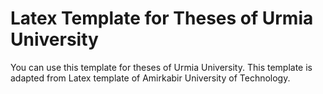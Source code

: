 # Latex Template for Theses of Urmia University
You can use this template for theses of Urmia University.
This template is adapted from Latex template of Amirkabir University of Technology.
